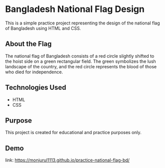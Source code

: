 # Bangladesh National Flag Design

This is a simple practice project representing the design of the national flag of Bangladesh using HTML and CSS.

## About the Flag

The national flag of Bangladesh consists of a red circle slightly shifted to the hoist side on a green rectangular field. The green symbolizes the lush landscape of the country, and the red circle represents the blood of those who died for independence.

## Technologies Used

- HTML
- CSS

## Purpose

This project is created for educational and practice purposes only.

## Demo

link: https://monjurul1113.github.io/practice-national-flag-bd/

